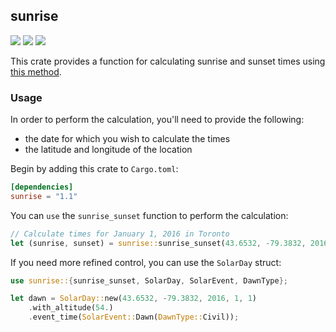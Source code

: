 ## sunrise

[![](https://img.shields.io/crates/l/sunrise)][license]
[![](https://img.shields.io/crates/v/sunrise)][crate]
[![](https://img.shields.io/docsrs/sunrise)][docs]

This crate provides a function for calculating sunrise and sunset times using [this method](https://en.wikipedia.org/wiki/Sunrise_equation#Complete_calculation_on_Earth).

### Usage

In order to perform the calculation, you'll need to provide the following:

- the date for which you wish to calculate the times
- the latitude and longitude of the location

Begin by adding this crate to `Cargo.toml`:

```toml
[dependencies]
sunrise = "1.1"
```

You can `use` the `sunrise_sunset` function to perform the calculation:

```rust
// Calculate times for January 1, 2016 in Toronto
let (sunrise, sunset) = sunrise::sunrise_sunset(43.6532, -79.3832, 2016, 1, 1);
```

If you need more refined control, you can use the `SolarDay` struct:

```rust
use sunrise::{sunrise_sunset, SolarDay, SolarEvent, DawnType};

let dawn = SolarDay::new(43.6532, -79.3832, 2016, 1, 1)
    .with_altitude(54.)
    .event_time(SolarEvent::Dawn(DawnType::Civil));
```

[crate]: https://crates.io/crates/sunrise "crates.io"
[docs]: https://docs.rs/sunrise "Documentation"
[license]: http://opensource.org/licenses/MIT "MIT License"
